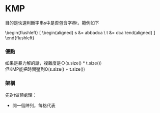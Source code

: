 # KMP
目的是快速判斷字串s中是否包含字串t，範例如下 

\begin{flushleft}
\[
\begin{aligned}
s &= abbadca \\
t &= dca
\end{aligned}
\]
\end{flushleft}


### 優點
如果是暴力解的話，複雜度是Ｏ(s.size() * t.size()) <br>
但KMP能把時間壓到O(s.size() + t.size()) <br>

### 架構

先對t做預處理：
- 開一個陣列，每格代表
